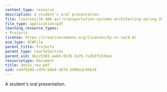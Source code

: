 ```yaml
---
content_type: resource
description: A student's oral presentation.
file: /courses/16-886-air-transportation-systems-architecting-spring-2004/c44f0294cd7db6b4167d5990a3c95639_Denis_rev.pdf
file_type: application/pdf
learning_resource_types:
- Projects
license: https://creativecommons.org/licenses/by-nc-sa/4.0/
ocw_type: OCWFile
parent_title: Projects
parent_type: CourseSection
parent_uid: 6bc23302-aab9-9576-1a7b-7a3b3f5335ee
resourcetype: Document
title: Denis_rev.pdf
uid: c44f0294-cd7d-b6b4-167d-5990a3c95639
---
```

A student's oral presentation.